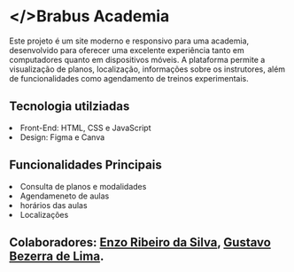 # </>Brabus Academia
Este projeto é um site moderno e responsivo para uma academia, desenvolvido para oferecer uma excelente experiência tanto em computadores quanto em dispositivos móveis. A plataforma permite a visualização de planos, localização, informações sobre os instrutores, além de funcionalidades como agendamento de treinos experimentais.

## Tecnologia utilziadas
<li>Front-End: HTML, CSS e JavaScript</li>
<li>Design: Figma e Canva</li>

## Funcionalidades Principais
<li>Consulta de planos e modalidades</li>
<li>Agendameneto de aulas</li>
<li>horários das aulas</li>
<li>Localizações</li>

## Colaboradores: <a href=https://www.linkedin.com/in/enzo-ribeiro>Enzo Ribeiro da Silva</a>, <a href=https://www.linkedin.com/in/gustavo-de-lima-3988081ba>Gustavo Bezerra de Lima</a>.





